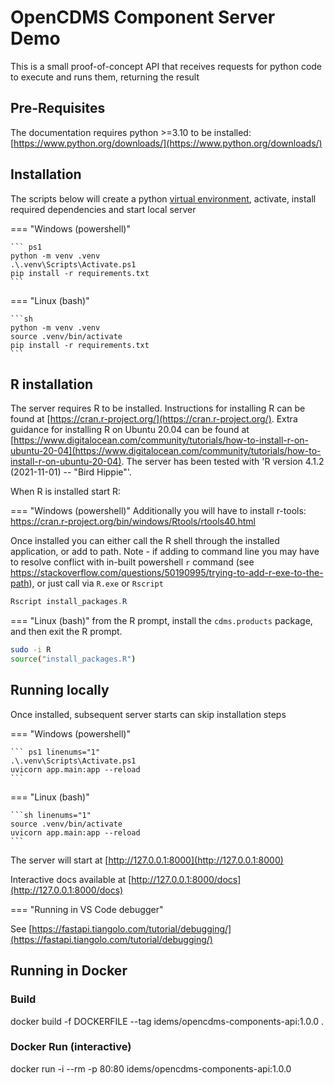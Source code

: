 # OpenCDMS Component Server Demo

This is a small proof-of-concept API that receives requests for python code to execute and runs them, returning the result

## Pre-Requisites

The documentation requires python >=3.10 to be installed:  
[https://www.python.org/downloads/](https://www.python.org/downloads/)

## Installation

The scripts below will create a python [virtual environment](https://docs.python.org/3/library/venv.html), activate, install required dependencies and start local server

=== "Windows (powershell)"

    ``` ps1
    python -m venv .venv
    .\.venv\Scripts\Activate.ps1
    pip install -r requirements.txt
    ```

=== "Linux (bash)"

    ```sh
    python -m venv .venv
    source .venv/bin/activate
    pip install -r requirements.txt
    ```

## R installation

The server requires R to be installed. Instructions for installing R can be found at [https://cran.r-project.org/](https://cran.r-project.org/).
Extra guidance for installing R on Ubuntu 20.04 can be found at [https://www.digitalocean.com/community/tutorials/how-to-install-r-on-ubuntu-20-04](https://www.digitalocean.com/community/tutorials/how-to-install-r-on-ubuntu-20-04).
The server has been tested with 'R version 4.1.2 (2021-11-01) -- "Bird Hippie"'.

When R is installed start R:

=== "Windows (powershell)"
Additionally you will have to install r-tools:
https://cran.r-project.org/bin/windows/Rtools/rtools40.html

Once installed you can either call the R shell through the installed application, or add to path. Note - if adding to command line you may have to resolve conflict with in-built powershell `r` command (see https://stackoverflow.com/questions/50190995/trying-to-add-r-exe-to-the-path), or just call via `R.exe` or `Rscript`

```ps1
Rscript install_packages.R
```

=== "Linux (bash)"
from the R prompt, install the `cdms.products` package, and then exit the R prompt.

```sh
sudo -i R
source("install_packages.R")
```

## Running locally

Once installed, subsequent server starts can skip installation steps

=== "Windows (powershell)"

    ``` ps1 linenums="1"
    .\.venv\Scripts\Activate.ps1
    uvicorn app.main:app --reload
    ```

=== "Linux (bash)"

    ```sh linenums="1"
    source .venv/bin/activate
    uvicorn app.main:app --reload
    ```

The server will start at [http://127.0.0.1:8000](http://127.0.0.1:8000)

Interactive docs available at [http://127.0.0.1:8000/docs](http://127.0.0.1:8000/docs)

=== "Running in VS Code debugger"

See [https://fastapi.tiangolo.com/tutorial/debugging/](https://fastapi.tiangolo.com/tutorial/debugging/)

## Running in Docker

### Build

docker build -f DOCKERFILE --tag idems/opencdms-components-api:1.0.0 .

### Docker Run (interactive)

docker run -i --rm -p 80:80 idems/opencdms-components-api:1.0.0
